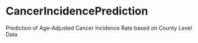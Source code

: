 # CancerIncidencePrediction
Prediction of Age-Adjusted Cancer Incidence Rate based on County Level Data
